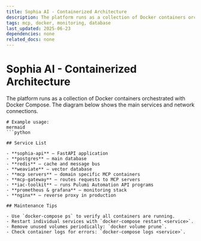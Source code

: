 ```yaml
---
title: Sophia AI - Containerized Architecture
description: The platform runs as a collection of Docker containers orchestrated with Docker Compose. The diagram below shows the main services and network connections.
tags: mcp, docker, monitoring, database
last_updated: 2025-06-23
dependencies: none
related_docs: none
---
```


# Sophia AI - Containerized Architecture

The platform runs as a collection of Docker containers orchestrated with Docker Compose.
The diagram below shows the main services and network connections.

```mermaid
# Example usage:
mermaid
```python

## Service List

- **sophia-api** – FastAPI application
- **postgres** – main database
- **redis** – cache and message bus
- **weaviate** – vector database
- **mcp servers** – domain specific MCP containers
- **mcp-gateway** – routes requests to MCP servers
- **iac-toolkit** – runs Pulumi Automation API programs
- **prometheus & grafana** – monitoring stack
- **nginx** – reverse proxy in production

## Maintenance Tips

- Use `docker-compose ps` to verify all containers are running.
- Restart individual services with `docker-compose restart <service>`.
- Remove unused volumes periodically: `docker volume prune`.
- Check container logs for errors: `docker-compose logs <service>`.
